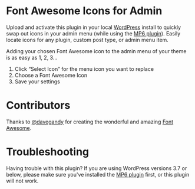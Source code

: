 Font Awesome Icons for Admin
====================

Upload and activate this plugin in your local <a href="http://wordpress.org" target="_blank">WordPress</a> install to quickly swap out icons in your admin menu (while using the <a href="http://wordpress.org/plugins/mp6/" target="_blank">MP6 plugin</a>). Easily locate icons for any plugin, custom post type, or admin menu item.

Adding your chosen Font Awesome icon to the admin menu of your theme is as easy as 1, 2, 3... 

<ol>
<li>Click “Select Icon” for the menu icon you want to replace</li>
<li>Choose a Font Awesome Icon</li>
<li>Save your settings</li>
</ol>

Contributors
====================

Thanks to <a href="https://github.com/davegandy" target="_blank">@davegandy</a> for creating the wonderful and amazing <a href="http://fortawesome.github.io/Font-Awesome/" target="_blank">Font Awesome</a>.

Troubleshooting
====================

Having trouble with this plugin? If you are using WordPress versions 3.7 or below, please make sure you've installed the <a href="http://wordpress.org/plugins/mp6/" target="_blank">MP6 plugin</a> first, or this plugin will not work.
